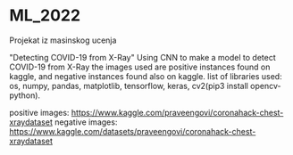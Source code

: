 # ML_2022
Projekat iz masinskog ucenja

"Detecting COVID-19 from X-Ray"
Using CNN to make a model to detect COVID-19 from X-Ray 
the images used are positive instances found on kaggle, and negative instances found also on kaggle.
list of libraries used: os, numpy, pandas, matplotlib, tensorflow, keras, cv2(pip3 install opencv-python).

positive images: https://www.kaggle.com/praveengovi/coronahack-chest-xraydataset
negative images: https://www.kaggle.com/datasets/praveengovi/coronahack-chest-xraydataset
